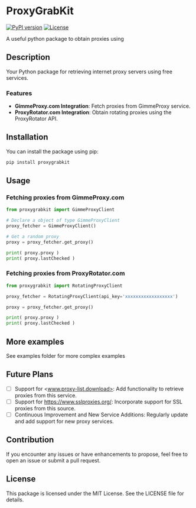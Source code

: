 # ProxyGrabKit


[![PyPI version](https://badge.fury.io/py/proxygrabkit.svg)](https://badge.fury.io/py/proxygrabkit)
[![License](https://img.shields.io/badge/License-MIT-blue.svg)](https://opensource.org/licenses/MIT)

A useful python package to obtain proxies using 


## Description

Your Python package for retrieving internet proxy servers using free services.

### Features

- **GimmeProxy.com Integration**: Fetch proxies from GimmeProxy service.
- **ProxyRotator.com Integration**: Obtain rotating proxies using the ProxyRotator API.

## Installation

You can install the package using pip:

```bash
pip install proxygrabkit
```

## Usage

### Fetching proxies from GimmeProxy.com

```py
from proxygrabkit import GimmeProxyClient

# Declare a object of type GimmeProxyClient
proxy_fetcher = GimmeProxyClient()

# Get a random proxy
proxy = proxy_fetcher.get_proxy()

print( proxy.proxy )
print( proxy.lastChecked )

```

### Fetching proxies from ProxyRotator.com

```py
from proxygrabkit import RotatingProxyClient

proxy_fetcher = RotatingProxyClient(api_key='xxxxxxxxxxxxxxxxxx')

proxy = proxy_fetcher.get_proxy()

print( proxy.proxy )
print( proxy.lastChecked )

```

## More examples
See examples folder for more complex examples

## Future Plans

- [ ] Support for <www.proxy-list.download>: Add functionality to retrieve proxies from this service.
- [ ] Support for <https://www.sslproxies.org/>: Incorporate support for SSL proxies from this source.
- [ ] Continuous Improvement and New Service Additions: Regularly update and add support for new proxy services.

## Contribution

If you encounter any issues or have enhancements to propose, feel free to open an issue or submit a pull request.

## License

This package is licensed under the MIT License. See the LICENSE file for details.
